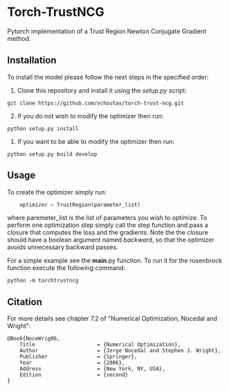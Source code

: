 # Torch-TrustNCG

Pytorch implementation of a Trust Region Newton Conjugate Gradient method. 

## Installation

To install the model please follow the next steps in the specified order:
1. Clone this repository and install it using the *setup.py* script: 
```Shell
git clone https://github.com/vchoutas/torch-trust-ncg.git
```
2. If you do not wish to modify the optimizer then run:
```Shell
python setup.py install
```
1. If you want to be able to modify the optimizer then run:
```Shell
python setup.py build develop
```

## Usage

To create the optimizer simply run:
```Python
    optimizer = TrustRegion(parameter_list)
```
where paremeter_list is the list of parameters you wish to optimize. To perform
one optimization step simply call the step function and pass a closure that
computes the loss and the gradients. Note the the closure should have a boolean
argument named *backward*, so that the optimizer avoids unnecessary backward
passes.

For a simple example see the __main__.py function. To run it for the rosenbrock
function execute the following command:
```Shell
python -m torchtrustncg
```

## Citation

For more details see chapter 7.2 of "Numerical Optimization, Nocedal and
Wright":

```
@Book{NoceWrig06,
    Title                    = {Numerical Optimization},
    Author                   = {Jorge Nocedal and Stephen J. Wright},
    Publisher                = {Springer},
    Year                     = {2006},
    Address                  = {New York, NY, USA},
    Edition                  = {second}
}
```
